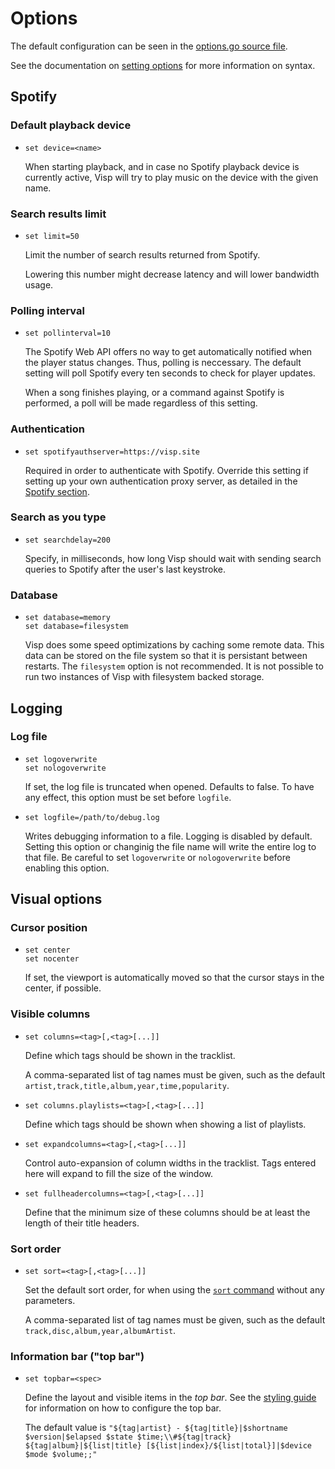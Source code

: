 # Options

The default configuration can be seen in the [options.go source file](../options/options.go).

See the documentation on [setting options](commands.md#setting-global-options) for more information on syntax.

## Spotify

### Default playback device

* `set device=<name>`

  When starting playback, and in case no Spotify playback device is currently active,
  Visp will try to play music on the device with the given name.

### Search results limit

* `set limit=50`

  Limit the number of search results returned from Spotify.

  Lowering this number might decrease latency and will lower bandwidth usage.

### Polling interval

* `set pollinterval=10`

  The Spotify Web API offers no way to get automatically notified when the player status changes.
  Thus, polling is neccessary. The default setting will poll Spotify every ten seconds to check for
  player updates.

  When a song finishes playing, or a command against Spotify is performed,
  a poll will be made regardless of this setting.

### Authentication

* `set spotifyauthserver=https://visp.site`  

  Required in order to authenticate with Spotify. Override this setting if
  setting up your own authentication proxy server, as detailed in the
  [Spotify section](spotify.md).

### Search as you type

* `set searchdelay=200`  

  Specify, in milliseconds, how long Visp should wait with sending search queries to Spotify
  after the user's last keystroke.

### Database

* `set database=memory`  
  `set database=filesystem`
  
  Visp does some speed optimizations by caching some remote data.
  This data can be stored on the file system so that it is persistant between restarts.
  The `filesystem` option is not recommended. It is not possible to run two instances of Visp
  with filesystem backed storage.


## Logging

### Log file

* `set logoverwrite`  
  `set nologoverwrite`

  If set, the log file is truncated when opened. Defaults to false.
  To have any effect, this option must be set before `logfile`.

* `set logfile=/path/to/debug.log`

  Writes debugging information to a file. Logging is disabled by default.
  Setting this option or changinig the file name will write the entire log to that file.
  Be careful to set `logoverwrite` or `nologoverwrite` before enabling this option.


## Visual options

### Cursor position

* `set center`  
  `set nocenter`

  If set, the viewport is automatically moved so that the cursor stays in the center, if possible.

### Visible columns

* `set columns=<tag>[,<tag>[...]]`

  Define which tags should be shown in the tracklist.

  A comma-separated list of tag names must be given, such as the default `artist,track,title,album,year,time,popularity`.

* `set columns.playlists=<tag>[,<tag>[...]]`

  Define which tags should be shown when showing a list of playlists.
  
* `set expandcolumns=<tag>[,<tag>[...]]`

  Control auto-expansion of column widths in the tracklist. Tags entered here will expand to fill the size of the window.

* `set fullheadercolumns=<tag>[,<tag>[...]]`

  Define that the minimum size of these columns should be at least the length of their title headers.

### Sort order

* `set sort=<tag>[,<tag>[...]]`

  Set the default sort order, for when using the [`sort` command](commands.md#manipulating-lists) without any parameters.

  A comma-separated list of tag names must be given, such as the default `track,disc,album,year,albumArtist`.

### Information bar ("top bar")

* `set topbar=<spec>`

  Define the layout and visible items in the _top bar_.
  See the [styling guide](styling.md#top-bar) for information on how to configure the top bar.

  The default value is `"${tag|artist} - ${tag|title}|$shortname $version|$elapsed $state $time;\\#${tag|track} ${tag|album}|${list|title} [${list|index}/${list|total}]|$device $mode $volume;;"`

